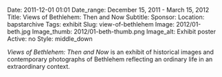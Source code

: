 Date: 2011-12-01 01:01 
Date_range: December 15, 2011 - March 15, 2012
Title: Views of Bethlehem: Then and Now 
Subtitle:
Sponsor:
Location: bapstarchive
Tags: exhibit
Slug: view-of-bethlehem
Image: 2012/01-beth.jpg
Image_thumb: 2012/01-beth-thumb.png
Image_alt: Exhibit poster
Active: no
Style: middle_down

<em>Views of Bethlehem: Then and Now</em> is an exhibit of historical   images and contemporary photographs of Bethlehem reflecting an ordinary   life in an extraordinary context.

<!--

Active:
    Yes (will appear on Exhibit's homepage)
    No (will not appear on Exhibit's homepage, but will appear in archives)

Gallery locations: 
    Burns Library (burns)
    Theology and Ministry Library (tml)
    O'Neill Level One (lvl1)
    O'Neill Level Three (lvl3)
    O'Neill Reading Room (reading)
    O'Neill Reading Room Back Wall (backwall)
    O'Neill Lobby (lobby)
    History Dept, Stokes Hall (stokes)
    Bapst Exhibits (bapsts)
    Archived Bapst Exhibits (bapstsarchive)
  
Need spaces for:

  Virtual Exhibits (virtual)
  Tip O'Neill (tiponeill)

Style:
    Poster on left, text on right (default)
    Poster on right, text on left (right)
    Poster large, centered above text (middle_top)
    Poster large, centered below text (middle_down)

Add'l images
    <img src="/theme/img/exhibits/XXXX/201X/00-XXXX.png" alt="words" class="float_left">
    <img src="/theme/img/exhibits/XXXX/201X/00-XXXX.png" alt="words" class="float_right">
    <img src="/theme/img/exhibits/XXXX/201X/00-XXXX.png" alt="words" class="center">

-->

